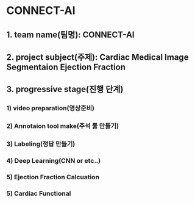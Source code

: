 # CONNECT-AI

## 1. team name(팀명): CONNECT-AI
## 2. project subject(주제): Cardiac Medical Image Segmentaion Ejection Fraction
## 3. progressive stage(진행 단계)
### 1) video preparation(영상준비)
### 2) Annotaion tool make(주석 툴 만들기)
### 3) Labeling(정답 만들기)
### 4) Deep Learning(CNN or etc..)
### 5) Ejection Fraction Calcuation
### 5) Cardiac Functional
